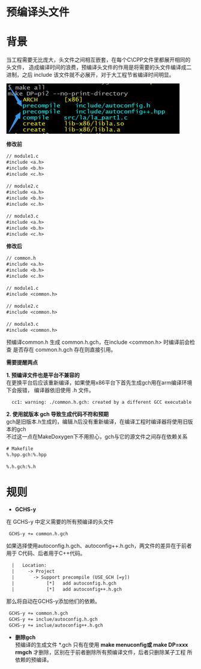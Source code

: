 预编译头文件
============
# 背景

  当工程需要无比庞大，头文件之间相互嵌套，在每个C\CPP文件里都展开相同的头文件，
  造成编译时间的浪费，预编译头文件的作用是将需要的头文件编译成二进制，之后
  include 该文件就不必展开，对于大工程节省编译时间明显。

  ![](./image/precompile.png)
  
  __修改前__

```{c}
// module1.c
#include <a.h>
#include <b.h>
#include <c.h>

// module2.c
#include <a.h>
#include <b.h>
#include <c.h>

// module3.c
#include <a.h>
#include <b.h>
#include <c.h>
```

  __修改后__

```{c}
// common.h
#include <a.h>
#include <b.h>
#include <c.h>

// module1.c
#include <common.h>

// module2.c
#include <common.h>

// module3.c
#include <common.h>
```

  预编译common.h 生成 common.h.gch，在include <common.h> 时编译前会检查
  是否存在 common.h.gch 存在则直接引用。

  __需要提醒两点__

  __1. 预编译文件也是平台不兼容的__   
  在更换平台后应该重新编译，如果使用x86平台下首先生成gch用在arm编译环境下会报错，
  编译器依旧使用 .h 文件。

```
  cc1: warning: ./common.h.gch: created by a different GCC executable
```
  
  __2. 使用就版本 gch 导致生成代码不符和预期__  
  gch是旧版本.h生成的，编辑.h后没有重新编译，在编译工程时编译器将使用旧版本的gch  
  不过这一点在MakeDoxygen下不用担心，gch与它的源文件之间存在依赖关系


```{makefile}
# Makefile
%.hpp.gch:%.hpp
	
%.h.gch:%.h
```

# 规则

  - __GCHS-y__  
  
  在 GCHS-y 中定义需要的所有预编译的头文件  
  



```{makefile}
 GCHS-y += common.h.gch
```
  如果选择使用autoconfig.h.gch、autoconfig++.h.gch，两文件的差异在于前者用于
  C代码、后者用于C++代码。

```
  |   Location:
  |     -> Project
  |       -> Support precompile (USE_GCH [=y])
  |            [*]   add autoconfig.h.gch
  |            [*]   add autoconfig++.h.gch
```

  那么将自动在GCHS-y添加他们的依赖。

```{makefile}
 GCHS-y += common.h.gch
 GCHS-y += inclue/autoconfig.h.gch
 GCHS-y += inclue/autoconfig++.h.gch
```

  - __删除gch__  
  预编译的生成文件 *.gch 只有在使用 __make menuconfig或
  make DP=xxx rmgch__ 才删除，区别在于前者删除所有预编译文件，后者只删除某子工程
  所依赖的预编译。

  

